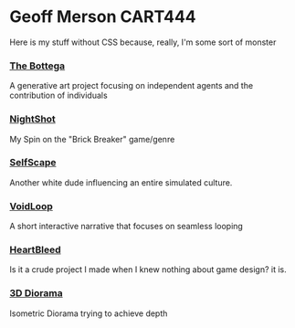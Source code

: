    <h1>Geoff Merson CART444</h1>
   <p>
     Here is my stuff without CSS because, really, I'm some sort of monster
   </p>
   <h3>
       <a href="/Bottega/">The Bottega</a>
    </h3>
    <p>
      A generative art project focusing on independent agents and the contribution of individuals
   </p>
   <h3>
       <a href="/Nightshot/">NightShot</a>
    </h3>
    <p>
      My Spin on the "Brick Breaker" game/genre
   </p>
   <h3>
       <a href="/SelfScape/">SelfScape</a>
    </h3>
    <p>
      Another white dude influencing an entire simulated culture.
   </p>
   <h3>
       <a href="/Loop/">VoidLoop</a>
    </h3>
    <p>
      A short interactive narrative that focuses on seamless looping
   </p>
   <h3>
       <a href="/HeartBleed/">HeartBleed</a>
    </h3>
    <p>
      Is it a crude project I made when I knew nothing about game design? it is.
   </p>
   <h3>
       <a href="/3D/">3D Diorama</a>
    </h3>
    <p>
      Isometric Diorama trying to achieve depth
   </p>
